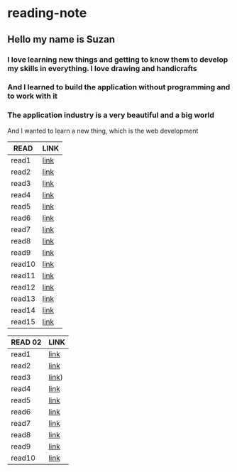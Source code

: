 # reading-note

## Hello my name is Suzan
### I love learning new things and getting to know them to develop my skills in everything. I love drawing and handicrafts
### And I learned to build the application without programming and to work with it
### The application industry is a very beautiful and a big world
And I wanted to learn a new thing, which is the web development

| READ   | LINK  |   
|---------|--------|
| read1  | [link](https://suzan-amer.github.io/reading-note/read02)  |   
| read2  | [link](https://suzan-amer.github.io/reading-notes/read2)  |      
| read3  | [link](https://suzan-amer.github.io/reading-note/read-03)  |  
| read4  | [link](https://suzan-amer.github.io/reading-note/read04 )  |   
| read5  | [link](https://suzan-amer.github.io/reading-note/read04a )  |     
| read6  | [link](https://suzan-amer.github.io/reading-note/read05  )  | 
| read7  | [link](https://suzan-amer.github.io/reading-note/)  |   
| read8  | [link](https://suzan-amer.github.io/reading-note/)  |     
| read9  | [link](https://suzan-amer.github.io/reading-note/)  | 
| read10 | [link](https://suzan-amer.github.io/reading-note/)  |   
| read11 | [link](https://suzan-amer.github.io/reading-note/)  |     
| read12 | [link](https://suzan-amer.github.io/reading-note/)  | 
| read13 | [link](https://suzan-amer.github.io/reading-note/)  |   
| read14 | [link](https://suzan-amer.github.io/reading-note/)  |     
| read15 | [link](https://suzan-amer.github.io/reading-note/)  | 







| READ   02| LINK  |   
|---------|--------|
| read1  | [link]( )  |   
| read2  | [link]( )  |      
| read3  | [link]( ))  |  
| read4  | [link]( )  |   
| read5  | [link]( )  |     
| read6  | [link](  )  | 
| read7  | [link](https://suzan-amer.github.io/reading-note/)  |   
| read8  | [link](https://suzan-amer.github.io/reading-note/)  |     
| read9  | [link](https://suzan-amer.github.io/reading-note/)  | 
| read10 | [link](https://suzan-amer.github.io/reading-note/)  |   